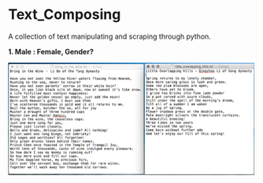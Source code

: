 # Text_Composing

A collection of text manipulating and scraping through python.

**1. Male : Female, Gender?**

<img src = "https://github.com/yulicai/Text_Composing/raw/master/Female_Male/poems_comparation.png" width = "500">

